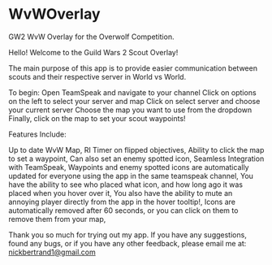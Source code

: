 WvWOverlay
==========

GW2 WvW Overlay for the Overwolf Competition. 

Hello! Welcome to the 
Guild Wars 2 Scout Overlay!

The main purpose of this app is to provide easier communication between scouts and their respective server in World vs World.

To begin:
Open TeamSpeak and navigate to your channel
Click on options on the left to select your server and map
Click on select server and choose your current server
Choose the map you want to use from the dropdown
Finally, click on the map to set your scout waypoints!

Features Include:

Up to date WvW Map,
RI Timer on flipped objectives,
Ability to click the map to set a waypoint,
Can also set an enemy spotted icon,
Seamless Integration with TeamSpeak,
Waypoints and enemy spotted icons are automatically updated for everyone using the app in the same teamspeak channel,
You have the ability to see who placed what icon, and how long ago it was placed when you hover over it,
You also have the ability to mute an annoying player directly from the app in the hover tooltip!,
Icons are automatically removed after 60 seconds, or you can click on them to remove them from your map,


Thank you so much for trying out my app. 
If you have any suggestions, found any bugs, or if you have any other feedback, please email me at: nickbertrand1@gmail.com
